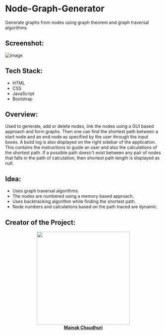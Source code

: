# Node-Graph-Generator
Generate graphs from nodes using graph theorem and graph traversal algorithms

## Screenshot:
![image](https://user-images.githubusercontent.com/64016811/139532039-54ef093b-a796-496f-976a-fb31afefc5e5.png)

## Tech Stack:
- HTML
- CSS
- JavaScript
- Bootstrap

## Overview:
Used to generate, add or delete nodes, link the nodes using a GUI based approach and form graphs. Then one can find the shortest path between a start node and an end node as specified by the user through the input boxes. A build log is also displayed on the right sidebar of the application. This contains the instructions to guide an user and also the calculations of the shortest path. If a possible path doesn't exist between any pair of nodes that falls in the path of calculation, then shortest path length is displayed as null. 

## Idea:
- Uses graph traversal algorithms.
- The nodes are numbered using a memory based approach. 
- Uses backtracking algorithm while finding the shortest path.
- Node numbers and calculations based on the path traced are dynamic.

## Creator of the Project:

<center>
<td align="center"><a href="https://mainakfolio.netlify.app" target="_blank"><img src="https://avatars.githubusercontent.com/u/64016811?v=4" width="300px;" alt=""/><br/>
  <b>Mainak Chaudhuri</b></a></td>
</center>
